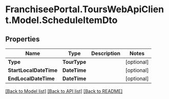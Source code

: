 # FranchiseePortal.ToursWebApiClient.Model.ScheduleItemDto

## Properties

Name | Type | Description | Notes
------------ | ------------- | ------------- | -------------
**Type** | **TourType** |  | [optional] 
**StartLocalDateTime** | **DateTime** |  | [optional] 
**EndLocalDateTime** | **DateTime** |  | [optional] 

[[Back to Model list]](../README.md#documentation-for-models) [[Back to API list]](../README.md#documentation-for-api-endpoints) [[Back to README]](../README.md)


